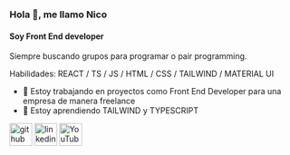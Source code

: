 ### Hola 👋, me llamo Nico
#### Soy Front End developer
Siempre buscando grupos para programar o pair programming.


Habilidades: REACT / TS / JS / HTML / CSS / TAILWIND / MATERIAL UI

- 🔭 Estoy trabajando en proyectos como Front End Developer para una empresa de manera freelance 
- 🌱 Estoy aprendiendo TAILWIND y TYPESCRIPT 


[<img src='https://cdn.jsdelivr.net/npm/simple-icons@3.0.1/icons/github.svg' alt='github' height='40'>](https://github.com/niconova53)  [<img src='https://cdn.jsdelivr.net/npm/simple-icons@3.0.1/icons/linkedin.svg' alt='linkedin' height='40'>](https:www.linkedin.com/in/nicolas-novacovich-002211173//)  [<img src='https://cdn.jsdelivr.net/npm/simple-icons@3.0.1/icons/youtube.svg' alt='YouTube' height='40'>](https://www.youtube.com/channel/UCTGNIqNUyQ7T2ujzAlF3DJA)  
